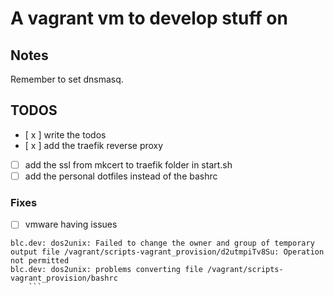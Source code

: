 # A vagrant vm to develop stuff on

## Notes
Remember to set dnsmasq.

## TODOS
- [ x ] write the todos
- [ x ] add the traefik reverse proxy
- [ ] add the ssl from mkcert to traefik folder in start.sh
- [ ] add the personal dotfiles instead of the bashrc

### Fixes
- [ ] vmware having issues 
```
blc.dev: dos2unix: Failed to change the owner and group of temporary output file /vagrant/scripts-vagrant_provision/d2utmpiTv8Su: Operation not permitted
blc.dev: dos2unix: problems converting file /vagrant/scripts-vagrant_provision/bashrc
    ```